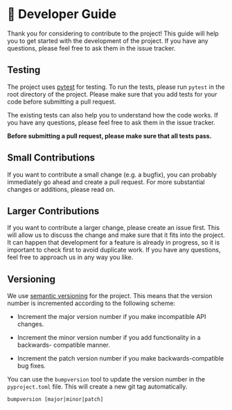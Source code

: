 # 🔬 Developer Guide

Thank you for considering to contribute to the project! This guide will help you
to get started with the development of the project. If you have any questions,
please feel free to ask them in the issue tracker.

## Testing

The project uses [pytest](https://docs.pytest.org/en/stable/) for testing. To
run the tests, please run `pytest` in the root directory of the project. Please
make sure that you add tests for your code before submitting a pull request.

The existing tests can also help you to understand how the code works. If you
have any questions, please feel free to ask them in the issue tracker.

**Before submitting a pull request, please make sure that all tests pass.**

## Small Contributions

If you want to contribute a small change (e.g. a bugfix), you can probably
immediately go ahead and create a pull request. For more substantial changes or
additions, please read on.

## Larger Contributions

If you want to contribute a larger change, please create an issue first. This
will allow us to discuss the change and make sure that it fits into the project.
It can happen that development for a feature is already in progress, so it is
important to check first to avoid duplicate work. If you have any questions,
feel free to approach us in any way you like.

## Versioning

We use [semantic versioning](https://semver.org/) for the project. This means
that the version number is incremented according to the following scheme:

- Increment the major version number if you make incompatible API changes.

- Increment the minor version number if you add functionality in a backwards-
  compatible manner.

- Increment the patch version number if you make backwards-compatible bug fixes.

You can use the `bumpversion` tool to update the version number in the
`pyproject.toml` file. This will create a new git tag automatically.

```
bumpversion [major|minor|patch]
```